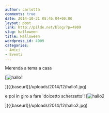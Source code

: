 ```yaml
---
author: carlotta
comments: true
date: 2014-10-31 08:46:04+00:00
layout: post
link: http://pilde.net/blog/?p=4909
slug: halloween
title: Halloween
wordpress_id: 4909
categories:
- Amici
- Eventi
---
```


Merenda a tema a casa

[![hallo1]({{baseurl}}/uploads/2014/12/hallo1.jpg)


]({{baseurl}}/uploads/2014/12/hallo1.jpg)


e poi in giro a fare 'dolcetto scherzetto'! [![hallo2]({{baseurl}}/uploads/2014/12/hallo2.jpg)


]({{baseurl}}/uploads/2014/12/hallo2.jpg)



